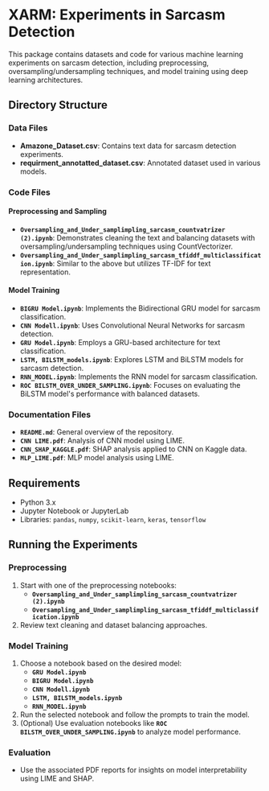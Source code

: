 # XARM: Experiments in Sarcasm Detection

This package contains datasets and code for various machine learning experiments on sarcasm detection, including preprocessing, oversampling/undersampling techniques, and model training using deep learning architectures.

## Directory Structure

### Data Files
- **Amazone_Dataset.csv**: Contains text data for sarcasm detection experiments.
- **requirment_annotatted_dataset.csv**: Annotated dataset used in various models.

### Code Files

#### Preprocessing and Sampling
- **`Oversampling_and_Under_samplimpling_sarcasm_countvatrizer (2).ipynb`**: Demonstrates cleaning the text and balancing datasets with oversampling/undersampling techniques using CountVectorizer.
- **`Oversampling_and_Under_samplimpling_sarcasm_tfiddf_multiclassification.ipynb`**: Similar to the above but utilizes TF-IDF for text representation.

#### Model Training
- **`BIGRU Model.ipynb`**: Implements the Bidirectional GRU model for sarcasm classification.
- **`CNN Modell.ipynb`**: Uses Convolutional Neural Networks for sarcasm detection.
- **`GRU Model.ipynb`**: Employs a GRU-based architecture for text classification.
- **`LSTM, BILSTM_models.ipynb`**: Explores LSTM and BiLSTM models for sarcasm detection.
- **`RNN_MODEL.ipynb`**: Implements the RNN model for sarcasm classification.
- **`ROC BILSTM_OVER_UNDER_SAMPLING.ipynb`**: Focuses on evaluating the BiLSTM model's performance with balanced datasets.

### Documentation Files
- **`README.md`**: General overview of the repository.
- **`CNN LIME.pdf`**: Analysis of CNN model using LIME.
- **`CNN_SHAP_KAGGLE.pdf`**: SHAP analysis applied to CNN on Kaggle data.
- **`MLP_LIME.pdf`**: MLP model analysis using LIME.

## Requirements
- Python 3.x
- Jupyter Notebook or JupyterLab
- Libraries: `pandas`, `numpy`, `scikit-learn`, `keras`, `tensorflow`

## Running the Experiments

### Preprocessing
1. Start with one of the preprocessing notebooks:
   - **`Oversampling_and_Under_samplimpling_sarcasm_countvatrizer (2).ipynb`**
   - **`Oversampling_and_Under_samplimpling_sarcasm_tfiddf_multiclassification.ipynb`**
2. Review text cleaning and dataset balancing approaches.

### Model Training
1. Choose a notebook based on the desired model:
   - **`GRU Model.ipynb`**
   - **`BIGRU Model.ipynb`**
   - **`CNN Modell.ipynb`**
   - **`LSTM, BILSTM_models.ipynb`**
   - **`RNN_MODEL.ipynb`**
2. Run the selected notebook and follow the prompts to train the model.
3. (Optional) Use evaluation notebooks like **`ROC BILSTM_OVER_UNDER_SAMPLING.ipynb`** to analyze model performance.

### Evaluation
- Use the associated PDF reports for insights on model interpretability using LIME and SHAP.
